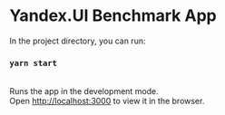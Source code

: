 # Yandex.UI Benchmark App
In the project directory, you can run:
### `yarn start`
\
Runs the app in the development mode.\
Open [http://localhost:3000](http://localhost:3000) to view it in the browser.
